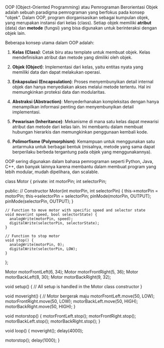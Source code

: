 OOP (Object-Oriented Programming) atau Pemrograman Berorientasi Objek adalah sebuah paradigma pemrograman yang berfokus pada konsep "objek". Dalam OOP, program diorganisasikan sebagai kumpulan objek, yang merupakan instansi dari kelas (class). Setiap objek memiliki **atribut** (data) dan **metode** (fungsi) yang bisa digunakan untuk berinteraksi dengan objek lain.

Beberapa konsep utama dalam OOP adalah:

1. **Kelas (Class)**: Cetak biru atau template untuk membuat objek. Kelas mendefinisikan atribut dan metode yang dimiliki oleh objek.
   
2. **Objek (Object)**: Implementasi dari kelas, yaitu entitas nyata yang memiliki data dan dapat melakukan operasi.

3. **Enkapsulasi (Encapsulation)**: Proses menyembunyikan detail internal objek dan hanya menyediakan akses melalui metode tertentu. Hal ini memungkinkan proteksi data dan modularitas.

4. **Abstraksi (Abstraction)**: Menyederhanakan kompleksitas dengan hanya menampilkan informasi penting dan menyembunyikan detail implementasi.

5. **Pewarisan (Inheritance)**: Mekanisme di mana satu kelas dapat mewarisi atribut dan metode dari kelas lain. Ini membantu dalam membuat hubungan hierarkis dan memungkinkan penggunaan kembali kode.

6. **Polimorfisme (Polymorphism)**: Kemampuan untuk menggunakan satu antarmuka untuk berbagai bentuk (misalnya, metode yang sama dapat berperilaku berbeda tergantung pada objek yang menggunakannya).

OOP sering digunakan dalam bahasa pemrograman seperti Python, Java, C++, dan banyak lainnya karena membantu dalam membuat program yang lebih modular, mudah dipelihara, dan scalable.

class Motor {
  private:
    int motorPin;
    int selectorPin;

  public:
    // Constructor
    Motor(int motorPin, int selectorPin) {
      this->motorPin = motorPin;
      this->selectorPin = selectorPin;
      pinMode(motorPin, OUTPUT);
      pinMode(selectorPin, OUTPUT);
    }

    // Function to move motor with specific speed and selector state
    void move(int speed, bool selectorState) {
      analogWrite(motorPin, speed);
      digitalWrite(selectorPin, selectorState);
    }

    // Function to stop motor
    void stop() {
      analogWrite(motorPin, 0);
      digitalWrite(selectorPin, LOW);
    }
};

Motor motorFrontLeft(6, 34);
Motor motorFrontRight(5, 36);
Motor motorBackLeft(8, 30);
Motor motorBackRight(9, 32);

void setup() {
  // All setup is handled in the Motor class constructor
}

void moveright() {
  // Motor bergerak maju
  motorFrontLeft.move(50, LOW);
  motorFrontRight.move(50, LOW);
  motorBackLeft.move(50, HIGH);
  motorBackRight.move(50, HIGH);
}

void motorstop() {
  motorFrontLeft.stop();
  motorFrontRight.stop();
  motorBackLeft.stop();
  motorBackRight.stop();
}

void loop() {
  moveright();
  delay(4000);
  
  motorstop();
  delay(1000);
}
